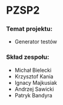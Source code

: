 # PZSP2

### Temat projektu:

- Generator testów

### Skład zespołu:

- Michał Bielecki
- Krzysztof Kania
- Ignacy Majkusiak
- Andrzej Sawicki
- Patryk Bandyra